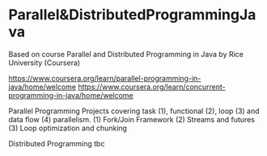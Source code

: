 # Parallel&DistributedProgrammingJava
Based on course Parallel and Distributed Programming in Java by Rice University (Coursera)

https://www.coursera.org/learn/parallel-programming-in-java/home/welcome
https://www.coursera.org/learn/concurrent-programming-in-java/home/welcome

Parallel Programming
Projects covering task (1), functional (2), loop (3) and data flow (4) parallelism.
(1) Fork/Join Framework
(2) Streams and futures
(3) Loop optimization and chunking

Distributed Programming
tbc
